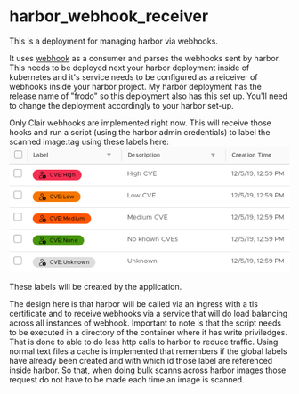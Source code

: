 # harbor_webhook_receiver
This is a deployment for managing harbor via webhooks.

It uses [webhook](https://github.com/adnanh/webhook) as a consumer and parses the webhooks sent by harbor.
This needs to be deployed next your harbor deployment inside of kubernetes and it's service needs to be configured as a reiceiver of webhooks inside your harbor project.
My harbor deployment has the release name of "frodo" so this deployment also has this set up. You'll need to change the deployment accordingly to your harbor set-up.

Only Clair webhooks are implemented right now. This will receive those hooks and run a script (using the harbor admin credentials) to label the scanned image:tag using these labels here:
![harbor-labels](https://github.com/KarstenSiemer/harbor_webhook_receiver/raw/master/harbor_labels.png)

These labels will be created by the application.

The design here is that harbor will be called via an ingress with a tls certificate and to receive webhooks via a service that will do load balancing across all instances of webhook.
Important to note is that the script needs to be executed in a directory of the container where it has write priviledges.
That is done to able to do less http calls to harbor to reduce traffic.
Using normal text files a cache is implemented that remembers if the global labels have already been created and with which id those label are referenced inside harbor. So that, when doing bulk scanns across harbor images those request do not have to be made each time an image is scanned.
